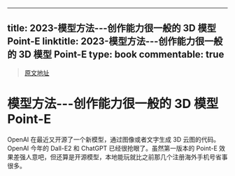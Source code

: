 
---
title: 2023-模型方法---创作能力很一般的 3D 模型 Point-E
linktitle: 2023-模型方法---创作能力很一般的 3D 模型 Point-E
type: book
commentable: true
---

> [原文地址](https://zhuanlan.zhihu.com/p/593608930)

# 模型方法---创作能力很一般的 3D 模型 Point-E

OpenAI 在最近又开源了一个新模型，通过图像或者文字生成 3D 云图的代码。OpenAI 今年的 Dall-E2 和 ChatGPT 已经很抢眼了。虽然第一版本的 Point-E 效果差强人意吧，但还算是开源模型，本地能玩就比之前那几个注册海外手机号省事很多。

    